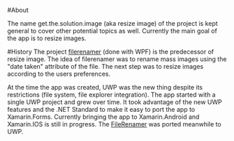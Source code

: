 #About

The name get.the.solution.image (aka resize image) of the project is kept general to cover other potential topics as well. Currently the main goal of the app is to resize images.

#History
The project [filerenamer](https://www.mycsharp.de/wbb2/thread.php?threadid=115600) (done with WPF) is the predecessor of resize image. The idea of filerenamer was to rename mass images using the "date taken" attribute of the file. The next step was to resize images according to the users preferences.

At the time the app was created, UWP was the new thing despite its restrictions (file system, file explorer integration). The app started with a single UWP project and grew over time. It took advantage of the new UWP features and the .NET Standard to make it easy to port the app to Xamarin.Forms. Currently bringing the app to Xamarin.Android and Xamarin.IOS is still in progress.  The [FileRenamer](https://www.microsoft.com/de-at/p/file-renamer/9nblggh4rkqt?rtc=1) was ported meanwhile to UWP.